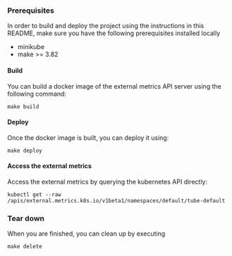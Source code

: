 ### Prerequisites
In order to build and deploy the project using the 
instructions in this README, make sure you have 
the following prerequisites installed locally  
* minikube
* make >= 3.82

#### Build
You can build a docker image of the external metrics API server using the following command:
 
`make build`

#### Deploy
Once the docker image is built, you can deploy it using:

`make deploy`

#### Access the external metrics
Access the external metrics by querying the kubernetes API directly:

````kubectl get --raw /apis/external.metrics.k8s.io/v1beta1/namespaces/default/tube-default````

### Tear down
When you are finished, you can clean up by executing

`make delete`